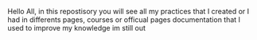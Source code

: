 Hello All, in this repostisory you will see all my practices that I created or I had in differents pages, courses or officual pages documentation that I used to improve my knowledge
im still out